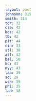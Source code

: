 ```yaml
---
layout: post
johnson: 315
smith: 314
tor: 32
cle: 42
bos: 42
tb: 42
pit: 44
cin: 33
stl: 38
atl: 42
bal: 50
kc: 41
nyy: 43
laa: 39
sd: 29
wsh: 39
phi: 35
lad: 38
---
```

